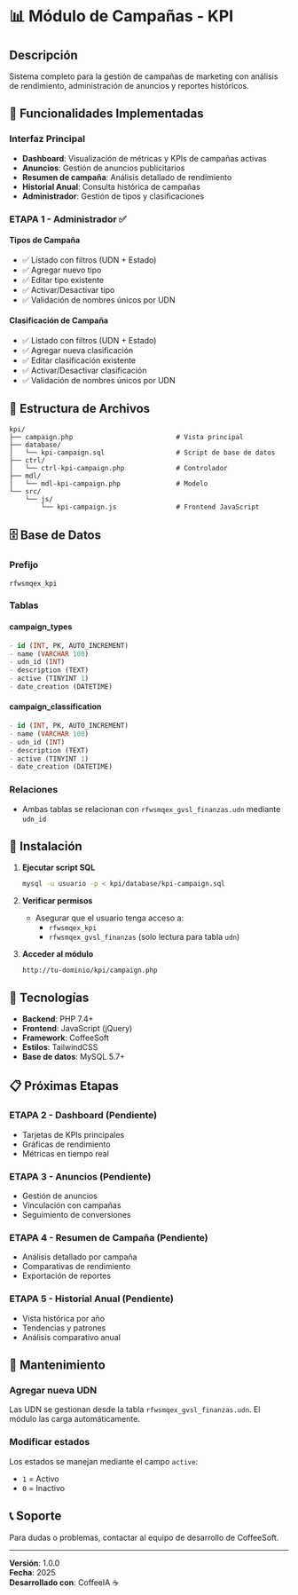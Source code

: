 # 📊 Módulo de Campañas - KPI

## Descripción
Sistema completo para la gestión de campañas de marketing con análisis de rendimiento, administración de anuncios y reportes históricos.

## 🎯 Funcionalidades Implementadas

### Interfaz Principal
- **Dashboard**: Visualización de métricas y KPIs de campañas activas
- **Anuncios**: Gestión de anuncios publicitarios
- **Resumen de campaña**: Análisis detallado de rendimiento
- **Historial Anual**: Consulta histórica de campañas
- **Administrador**: Gestión de tipos y clasificaciones

### ETAPA 1 - Administrador ✅

#### Tipos de Campaña
- ✅ Listado con filtros (UDN + Estado)
- ✅ Agregar nuevo tipo
- ✅ Editar tipo existente
- ✅ Activar/Desactivar tipo
- ✅ Validación de nombres únicos por UDN

#### Clasificación de Campaña
- ✅ Listado con filtros (UDN + Estado)
- ✅ Agregar nueva clasificación
- ✅ Editar clasificación existente
- ✅ Activar/Desactivar clasificación
- ✅ Validación de nombres únicos por UDN

## 📁 Estructura de Archivos

```
kpi/
├── campaign.php                          # Vista principal
├── database/
│   └── kpi-campaign.sql                  # Script de base de datos
├── ctrl/
│   └── ctrl-kpi-campaign.php             # Controlador
├── mdl/
│   └── mdl-kpi-campaign.php              # Modelo
└── src/
    └── js/
        └── kpi-campaign.js               # Frontend JavaScript
```

## 🗄️ Base de Datos

### Prefijo
`rfwsmqex_kpi`

### Tablas

#### campaign_types
```sql
- id (INT, PK, AUTO_INCREMENT)
- name (VARCHAR 100)
- udn_id (INT)
- description (TEXT)
- active (TINYINT 1)
- date_creation (DATETIME)
```

#### campaign_classification
```sql
- id (INT, PK, AUTO_INCREMENT)
- name (VARCHAR 100)
- udn_id (INT)
- description (TEXT)
- active (TINYINT 1)
- date_creation (DATETIME)
```

### Relaciones
- Ambas tablas se relacionan con `rfwsmqex_gvsl_finanzas.udn` mediante `udn_id`

## 🚀 Instalación

1. **Ejecutar script SQL**
   ```bash
   mysql -u usuario -p < kpi/database/kpi-campaign.sql
   ```

2. **Verificar permisos**
   - Asegurar que el usuario tenga acceso a:
     - `rfwsmqex_kpi`
     - `rfwsmqex_gvsl_finanzas` (solo lectura para tabla `udn`)

3. **Acceder al módulo**
   ```
   http://tu-dominio/kpi/campaign.php
   ```

## 🎨 Tecnologías

- **Backend**: PHP 7.4+
- **Frontend**: JavaScript (jQuery)
- **Framework**: CoffeeSoft
- **Estilos**: TailwindCSS
- **Base de datos**: MySQL 5.7+

## 📋 Próximas Etapas

### ETAPA 2 - Dashboard (Pendiente)
- Tarjetas de KPIs principales
- Gráficas de rendimiento
- Métricas en tiempo real

### ETAPA 3 - Anuncios (Pendiente)
- Gestión de anuncios
- Vinculación con campañas
- Seguimiento de conversiones

### ETAPA 4 - Resumen de Campaña (Pendiente)
- Análisis detallado por campaña
- Comparativas de rendimiento
- Exportación de reportes

### ETAPA 5 - Historial Anual (Pendiente)
- Vista histórica por año
- Tendencias y patrones
- Análisis comparativo anual

## 🔧 Mantenimiento

### Agregar nueva UDN
Las UDN se gestionan desde la tabla `rfwsmqex_gvsl_finanzas.udn`. El módulo las carga automáticamente.

### Modificar estados
Los estados se manejan mediante el campo `active`:
- `1` = Activo
- `0` = Inactivo

## 📞 Soporte

Para dudas o problemas, contactar al equipo de desarrollo de CoffeeSoft.

---

**Versión**: 1.0.0  
**Fecha**: 2025  
**Desarrollado con**: CoffeeIA ☕
